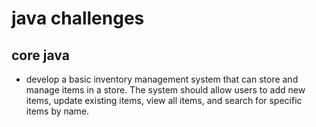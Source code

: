 # java challenges
## core java 
- develop a basic inventory management system that can store and manage items in a store. The system should allow users to add new items, update existing items, view all items, and search for specific items by name.


